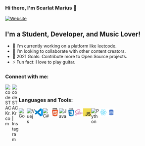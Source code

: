 ### Hi there, I'm Scarlat Marius 👋

[![Website](https://img.shields.io/website?label=personal%20website&style=for-the-badge&logo=appveyor&color=violet&url=https://marius004.github.io/resume/)](https://marius004.github.io/resume/)

## I'm a Student, Developer, and Music Lover!

- 🔭 I'm currently working on a platform like leetcode.
- 👯 I’m looking to collaborate with other content creators.
- 🥅 2021 Goals: Contribute more to Open Source projects.
- ⚡ Fun fact: I love to play guitar.

### Connect with me:

[<img align="left" alt="codeSTACKr.com" width="22px" src="https://www.clipartmax.com/png/full/83-836051_msn-icon-personal-website-icon-png.png" />][website]
[<img align="left" alt="codeSTACKr | Instagram" width="22px" src="https://brandlogos.net/wp-content/uploads/2021/04/facebook-icon.png" />][facebook]

<br />

### Languages and Tools:

<img align="left" alt="Go" width="26px" src="https://www.logo.wine/a/logo/Go_(programming_language)/Go_(programming_language)-Logo.wine.svg" />
<img align="left" alt="Vuejs" width="26px" src="https://upload.wikimedia.org/wikipedia/commons/9/95/Vue.js_Logo_2.svg" />
<img align="left" alt="Visual Studio Code" width="26px" src="https://raw.githubusercontent.com/github/explore/80688e429a7d4ef2fca1e82350fe8e3517d3494d/topics/visual-studio-code/visual-studio-code.png" />
<img align="left" alt="C#" width="26px" src="https://w7.pngwing.com/pngs/340/226/png-transparent-purple-and-white-logo-c-computer-programming-software-development-programmer-marklogic-coder-miscellaneous-purple-class.png" />
<img align="left" alt="HTML5" width="26px" src="https://raw.githubusercontent.com/github/explore/80688e429a7d4ef2fca1e82350fe8e3517d3494d/topics/html/html.png" />
<img align="left" alt="Java" width="26px" src="https://images.idgesg.net/images/article/2019/05/java_binary_code_gears_programming_coding_development_by_bluebay2014_gettyimages-1040871468_2400x1600-100795798-large.jpg?auto=webp" />
<img align="left" alt="CSS3" width="26px" src="https://raw.githubusercontent.com/github/explore/80688e429a7d4ef2fca1e82350fe8e3517d3494d/topics/css/css.png" />
<img align="left" alt="Sass" width="26px" src="https://raw.githubusercontent.com/github/explore/80688e429a7d4ef2fca1e82350fe8e3517d3494d/topics/sass/sass.png" />
<img align="left" alt="JavaScript" width="26px" src="https://raw.githubusercontent.com/github/explore/80688e429a7d4ef2fca1e82350fe8e3517d3494d/topics/javascript/javascript.png" />
<img align="left" alt="Python" width="26px" src="https://w7.pngwing.com/pngs/792/780/png-transparent-python-computer-icons-tutorial-computer-programming-social-icons-miscellaneous-angle-text.png" />
<img align="left" alt="React" width="26px" src="https://raw.githubusercontent.com/github/explore/80688e429a7d4ef2fca1e82350fe8e3517d3494d/topics/react/react.png" />
<img align="left" alt="SQL" width="26px" src="https://raw.githubusercontent.com/github/explore/80688e429a7d4ef2fca1e82350fe8e3517d3494d/topics/sql/sql.png" />


<br />
<br />

[website]: https://marius004.github.io/resume
[facebook]: https://www.facebook.com/mariusstefan.scarlat
